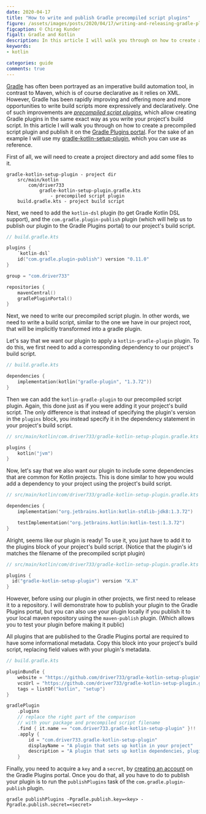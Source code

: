 ```yaml
---
date: 2020-04-17
title: "How to write and publish Gradle precompiled script plugins"
figure: /assets/images/posts/2020/04/17/writing-and-releasing-gradle-plugins-with-kotlin-precompiled-scripts/gradle-kotlin.png
figcaption: © Chirag Kunder
figalt: Gradle and Kotlin
description: In this article I will walk you through on how to create a precompiled script plugin and publish it on the Gradle Plugins portal.
keywords:
- kotlin

categories: guide
comments: true
---
```


[Gradle] has often been portrayed as an imperative build automation tool, in contrast to Maven, which is of course
declarative as it relies on XML. However, Gradle has been rapidly improving and offering more and more opportunities to
write build scripts more expressively and declaratively. One of such improvements are *[precompiled script plugins]*,
which allow creating Gradle plugins in the same exact way as you write your project's build script. In this article
I will walk you through on how to create a precompiled script plugin and publish it on the [Gradle Plugins portal]. 
For the sake of an example I will use my [gradle-kotlin-setup-plugin], which you can use as reference.

<!--more-->

First of all, we will need to create a project directory and add some files to it.
```
gradle-kotlin-setup-plugin - project dir
    src/main/kotlin
        com/driver733
            gradle-kotlin-setup-plugin.gradle.kts 
                - precompiled script plugin
    build.gradle.kts - project build script
```

Next, we need to add the `kotlin-dsl` plugin (to get Gradle Kotlin DSL support), and the 
`com.gradle.plugin-publish` plugin (which will help us to publish our plugin to the Gradle Plugins portal) to our project's
build script.

```kotlin
// build.gradle.kts

plugins {
    `kotlin-dsl`
    id("com.gradle.plugin-publish") version "0.11.0"
}

group = "com.driver733"

repositories {
    mavenCentral()
    gradlePluginPortal()
}
```

Next, we need to write our precompiled script plugin. In other words, we need to write a build script, similar to the one
we have in our project root, that will be implicitly transformed into a gradle plugin. 

Let's say that we want our plugin to apply a `kotlin-gradle-plugin` plugin. To do this, we first need to add a corresponding
dependency to our project's build script.

```kotlin
// build.gradle.kts

dependencies {
    implementation(kotlin("gradle-plugin", "1.3.72"))
}
```
Then we can add the `kotlin-gradle-plugin` to our precompiled script plugin. Again, this done just as if you were adding
it your project's build script. The only difference is that instead of specifying the plugin's version in the `plugins`
block, you instead specify it in the dependency statement in your project's build script. 

```kotlin
// src/main/kotlin/com.driver733/gradle-kotlin-setup-plugin.gradle.kts

plugins {
    kotlin("jvm")
}
```

Now, let's say that we also want our plugin to include some dependencies that are common for Kotlin projects.
This is done similar to how you would add a dependency to your project using the project's build script.

```kotlin
// src/main/kotlin/com/driver733/gradle-kotlin-setup-plugin.gradle.kts

dependencies {
    implementation("org.jetbrains.kotlin:kotlin-stdlib-jdk8:1.3.72")

    testImplementation("org.jetbrains.kotlin:kotlin-test:1.3.72")
}
```

Alright, seems like our plugin is ready! To use it, you just have to add it to the plugins block of your project's
build script. (Notice that the plugin's id matches the filename of the precompiled script plugin)

```kotlin
// src/main/kotlin/com/driver733/gradle-kotlin-setup-plugin.gradle.kts

plugins {
  id("gradle-kotlin-setup-plugin") version "X.X"
}
```

However, before using our plugin in other projects, we first need to release it to a repository. I will demonstrate how
to publish your plugin to the Gradle Plugins portal, but you can also use your plugin locally if you publish it
to your local maven repository using the `maven-publish` plugin. (Which allows you to test your plugin before making it public)

All plugins that are published to the Gradle Plugins portal are required to have some informational metadata.
Copy this block into your project's build script, replacing field values with your plugin's metadata.

```kotlin
// build.gradle.kts

pluginBundle {
    website = "https://github.com/driver733/gradle-kotlin-setup-plugin"
    vcsUrl = "https://github.com/driver733/gradle-kotlin-setup-plugin.git"
    tags = listOf("kotlin", "setup")
}

gradlePlugin
    .plugins
    // replace the right part of the comparison 
    // with your package and precompiled script filename
    .find { it.name == "com.driver733.gradle-kotlin-setup-plugin" }!!
    .apply {
        id = "com.driver733.gradle-kotlin-setup-plugin"
        displayName = "A plugin that sets up kotlin in your project"
        description = "A plugin that sets up kotlin dependencies, plugins and build settings"
    }
```
 
Finally, you need to acquire a `key` and a `secret`, by [creating an account] on the Gradle Plugins portal. 
Once you do that, all you have to do to publish your plugin is to run the `publishPlugins` task of 
the `com.gradle.plugin-publish` plugin.

```
gradle publishPlugins -Pgradle.publish.key=<key> -Pgradle.publish.secret=<secret>
```


[Gradle]: https://en.wikipedia.org/wiki/Gradle
[precompiled script plugins]: https://docs.gradle.org/current/userguide/kotlin_dsl.html#kotdsl:precompiled_plugins
[Gradle Plugins portal]: https://plugins.gradle.org
[gradle-kotlin-setup-plugin]: https://github.com/driver733/gradle-kotlin-setup-plugin
[creating an account]: https://guides.gradle.org/publishing-plugins-to-gradle-plugin-portal/

